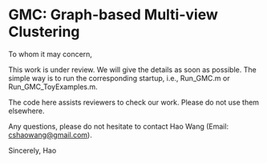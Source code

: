 # GMC: Graph-based Multi-view Clustering

To whom it may concern,

This work is under review. We will give the details as soon as possible.
The simple way is to run the corresponding startup, i.e., Run_GMC.m or Run_GMC_ToyExamples.m.

The code here assists reviewers to check our work. Please do not use them elsewhere.

Any questions, please do not hesitate to contact Hao Wang (Email: cshaowang@gmail.com).

Sincerely,
Hao
